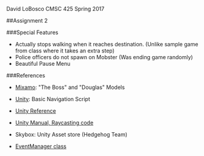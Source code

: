 David LoBosco
CMSC 425
Spring 2017

##Assignment 2

###Special Features
- Actually stops walking when it reaches destination. (Unlike sample game from class where it takes an extra step)
- Police officers do not spawn on Mobster (Was ending game randomly)
- Beautiful Pause Menu


###References

- [Mixamo](https://www.mixamo.com): "The Boss" and "Douglas" Models

- [Unity](https://unity3d.com/learn/tutorials/topics/navigation/navmesh-agent): Basic Navigation Script

- [Unity Reference](https://docs.unity3d.com/Manual)

- [Unity Manual, Raycasting code](https://docs.unity3d.com/Manual/nav-MoveToClickPoint.html)

- Skybox: Unity Asset store (Hedgehog Team)

- [EventManager class](https://unity3d.com/learn/tutorials/topics/scripting/events-creating-simple-messaging-system?playlist=17117)